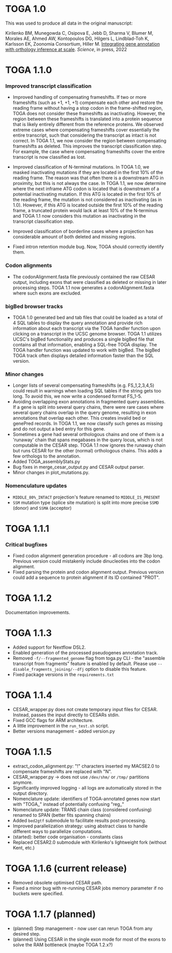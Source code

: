 # TOGA 1.0 #
This was used to produce all data in the original manuscript: 

Kirilenko BM, Munegowda C, Osipova E, Jebb D, Sharma V, Blumer M, Morales AE, Ahmed AW, Kontopoulos DG, Hilgers L, Lindblad-Toh K, Karlsson EK, Zoonomia Consortium, Hiller M.
[Integrating gene annotation with orthology inference at scale](https://www.biorxiv.org/content/10.1101/2022.09.08.507143v1). _Science_, in press, 2022

# TOGA 1.1.0 #


### Improved transcript classification ###
* Improved handling of compensating frameshifts. If two or more frameshifts (such as +1, +1, +1) compensate each other and restore the reading frame without having a stop codon in the frame-shifted region, TOGA does not consider these frameshifts as inactivating. However, the region between these frameshifts is translated into a protein sequence that is likely entirely different from the reference proteins. We observed extreme cases where compensating frameshifts cover essentially the entire transcript, such that considering the transcript as intact is not correct. 
In TOGA 1.1, we now consider the region between compensating frameshifts as deleted. This improves the transcript classification step. For example, the case where compensating frameshifts cover the entire transcript is now classified as lost. 

* Improved classification of N-terminal mutations. In TOGA 1.0, we masked inactivating mutations if they are located in the first 10% of the reading frame. The reason was that often there is a downstream ATG in proximity, but this is not always the case. 
In TOGA 1.1, we now determine where the next inframe ATG codon is located that is downstream of a potential inactivating mutation. If this ATG is located in the first 10% of the reading frame, the mutation is not considered as inactivating (as in 1.0). However, if this ATG is located outside the first 10% of the reading frame, a truncated protein would lack at least 10% of the N-terminus and TOGA 1.1 now considers this mutation as inactivating in the transcript classification step. 

* Improved classification of borderline cases where a projection has considerable amount of both deleted and missing regions.

* Fixed intron retention module bug. Now, TOGA should correctly identify them.

### Codon alignments ###
* The codonAlignment.fasta file previously contained the raw CESAR output, including exons that were classified as deleted or missing in later processing steps. TOGA 1.1 now generates a codonAlignment.fasta where such exons are excluded. 


### bigBed browser tracks ###
* TOGA 1.0 generated bed and tab files that could be loaded as a total of 4 SQL tables to display the query annotation and provide rich information about each transcript via the TOGA handler function upon clicking on a transcript in the UCSC genome browser. TOGA 1.1 utilizes UCSC's bigBed functionality and produces a single bigBed file that contains all that information, enabling a SQL-free TOGA display. The TOGA handler function was updated to work with bigBed. The bigBed TOGA track often displays detailed information faster than the SQL version. 


### Minor changes ###
* Longer lists of several compensating frameshifts (e.g. FS_1,2,3,4,5) could result in warnings when loading SQL tables if the string gets too long. To avoid this, we now write a condensed format FS_1-5. 
* Avoiding overlapping exon annotations in fragmented query assemblies. If a gene is split into several query chains, there were rare cases where several query chains overlap in the query genome, resulting in exon annotations that overlap each other. This creates invalid bed or genePred records. In TOGA 1.1, we now classify such genes as missing and do not output a bed entry for this gene.
* Sometimes a gene had several orthologous chains and one of them is a 'runaway' chain that spans megabases in the query locus, which is not computable in the CESAR step. TOGA 1.1 now ignores the runaway chain but runs CESAR for the other (normal) orthologous chains. This adds a few orthologs to the annotation.
* Added TOGA_assemblyStats.py
* Bug fixes in merge_cesar_output.py and CESAR output parser.
* Minor changes in plot_mutations.py.


### Nomenculature updates ###
* `MIDDLE_80%_INTACT` projection's feature renamed to `MIDDLE_IS_PRESENT`
* `SSM` mutation type (splice site mutation) is split into more precise `SSMD` (donor) and `SSMA` (acceptor)


# TOGA 1.1.1 #

### Critical bugfixes ###

* Fixed codon alignment generation procedure - all codons are 3bp long. Previous version could mistakenly include dinucleoties into the codon alignment. 
* Fixed parsing the protein and codon alignment output. Previous version could add a sequence to protein alignment if its ID contained "PROT".

# TOGA 1.1.2 #

Documentation improvements.

# TOGA 1.1.3 #

* Added support for Nextflow DSL2.
* Enabled generation of the processed pseudogenes annotation track.
* Removed `-f/--fragmented_genome` flag from toga.py CLI - the "assemble transcript from fragments" feature is enabled by default. Please use `--disable_fragments_joining/--dfj` option to disable this feature.
* Fixed package versions in the `requirements.txt`

# TOGA 1.1.4 #

* CESAR_wrapper.py does not create temporary input files for CESAR. Instead, passes the input directly to CESARs stdin.
* Fixed GCC flags for ARM architecture.
* A little improvement in the `run_test.sh` script.
* Better versions management - added version.py

# TOGA 1.1.5 #

* extract_codon_alignment.py: "!" characters inserted my MACSE2.0 to compensate frameshifts are replaced with "N". 
* CESAR_wrapper.py -> does not use `/dev/shm/` or `/tmp/` partitions anymore.
* Significantly improved logging - all logs are automatically stored in the output directory.
* Nomenclature update: identifiers of TOGA-annotated genes now start with "TOGA_" instead of potentially confusing "reg_"
* Nomenclature update: TRANS chain class (considered confusing) renamed to SPAN (better fits spanning chains)
* Added `bed2gtf` submodule to facilitate results post-processing.
* Improved parallelization strategy: using abstract class to handle different ways to parallelize computations.
* (started): better code organisation - constants class
* Replaced CESAR2.0 submodule with Kirilenko's lightweight fork (without Kent, etc.)

# TOGA 1.1.6 (current release) #

* Removed obsolete optimised CESAR path.
* Fixed a minor bug with re-running CESAR jobs memory parameter if no buckets were specified.

# TOGA 1.1.7 (planned) #

* (planned) Step management - now user can rerun TOGA from any desired step.
* (planned) Using CESAR in the single exon mode for most of the exons to solve the RAM bottleneck (maybe TOGA 1.2.x?)
